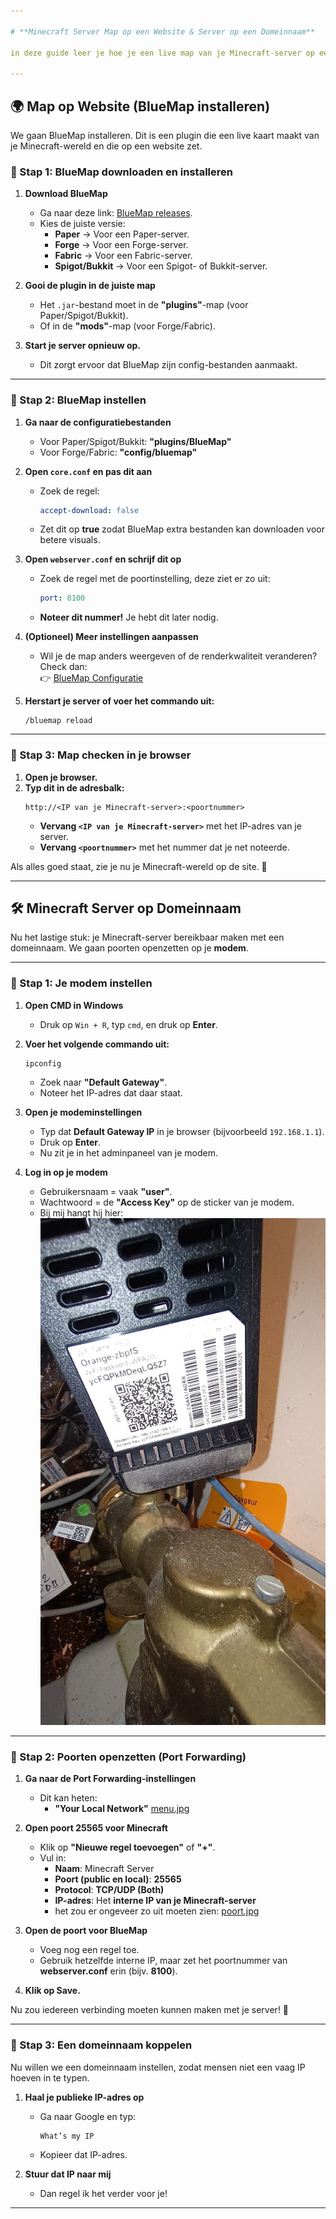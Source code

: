 ```yaml
---

# **Minecraft Server Map op een Website & Server op een Domeinnaam**  

in deze guide leer je hoe je een live map van je Minecraft-server op een website zet en hoe je je server bereikbaar maakt met een domeinnaam.  

---  
```


## **🌍 Map op Website (BlueMap installeren)**  

We gaan BlueMap installeren. Dit is een plugin die een live kaart maakt van je Minecraft-wereld en die op een website zet.  

### **🔹 Stap 1: BlueMap downloaden en installeren**  

1. **Download BlueMap**  
   - Ga naar deze link: [BlueMap releases](https://github.com/BlueMap-Minecraft/BlueMap/releases).  
   - Kies de juiste versie:  
     - **Paper** → Voor een Paper-server.  
     - **Forge** → Voor een Forge-server.  
     - **Fabric** → Voor een Fabric-server.  
     - **Spigot/Bukkit** → Voor een Spigot- of Bukkit-server.  

2. **Gooi de plugin in de juiste map**  
   - Het `.jar`-bestand moet in de **"plugins"**-map (voor Paper/Spigot/Bukkit).  
   - Of in de **"mods"**-map (voor Forge/Fabric).  

3. **Start je server opnieuw op.**  
   - Dit zorgt ervoor dat BlueMap zijn config-bestanden aanmaakt.  

---

### **🔹 Stap 2: BlueMap instellen**  

1. **Ga naar de configuratiebestanden**  
   - Voor Paper/Spigot/Bukkit: **"plugins/BlueMap"**  
   - Voor Forge/Fabric: **"config/bluemap"**  

2. **Open `core.conf` en pas dit aan**  
   - Zoek de regel:  
     ```yaml
     accept-download: false
     ```  
   - Zet dit op **true** zodat BlueMap extra bestanden kan downloaden voor betere visuals.  

3. **Open `webserver.conf` en schrijf dit op**  
   - Zoek de regel met de poortinstelling, deze ziet er zo uit:  
     ```yaml
     port: 8100
     ```  
   - **Noteer dit nummer!** Je hebt dit later nodig.  

4. **(Optioneel) Meer instellingen aanpassen**  
   - Wil je de map anders weergeven of de renderkwaliteit veranderen? Check dan:  
     👉 [BlueMap Configuratie](https://bluemap.bluecolored.de/wiki/Configuration)  

5. **Herstart je server of voer het commando uit:**  
   ```
   /bluemap reload
   ```  

---

### **🔹 Stap 3: Map checken in je browser**  

1. **Open je browser.**  
2. **Typ dit in de adresbalk:**  
   ```
   http://<IP van je Minecraft-server>:<poortnummer>
   ```
   - **Vervang `<IP van je Minecraft-server>`** met het IP-adres van je server.  
   - **Vervang `<poortnummer>`** met het nummer dat je net noteerde.  

Als alles goed staat, zie je nu je Minecraft-wereld op de site. 🎉  

---

## **🛠️ Minecraft Server op Domeinnaam**  

Nu het lastige stuk: je Minecraft-server bereikbaar maken met een domeinnaam. We gaan poorten openzetten op je **modem**.  

---

### **🔹 Stap 1: Je modem instellen**  

1. **Open CMD in Windows**  
   - Druk op `Win + R`, typ `cmd`, en druk op **Enter**.  

2. **Voer het volgende commando uit:**  
   ```
   ipconfig
   ```
   - Zoek naar **"Default Gateway"**.  
   - Noteer het IP-adres dat daar staat.  

3. **Open je modeminstellingen**  
   - Typ dat **Default Gateway IP** in je browser (bijvoorbeeld `192.168.1.1`).  
   - Druk op **Enter**.  
   - Nu zit je in het adminpaneel van je modem.  

4. **Log in op je modem**  
   - Gebruikersnaam = vaak **"user"**.  
   - Wachtwoord = de **"Access Key"** op de sticker van je modem.
   - Bij mij hangt hij hier: ![modem.jpg](modem.jpg)

---

### **🔹 Stap 2: Poorten openzetten (Port Forwarding)**  

1. **Ga naar de Port Forwarding-instellingen**  
   - Dit kan heten:  
     - **"Your Local Network"**
   [menu.jpg](menu.jpg)

2. **Open poort 25565 voor Minecraft**  
   - Klik op **"Nieuwe regel toevoegen"** of **"+"**.  
   - Vul in:  
     - **Naam**: Minecraft Server  
     - **Poort (public en local)**: **25565**  
     - **Protocol**: **TCP/UDP (Both)**  
     - **IP-adres**: Het **interne IP van je Minecraft-server**
     - het zou er ongeveer zo uit moeten zien:
   [poort.jpg](poort.jpg)

3. **Open de poort voor BlueMap**  
   - Voeg nog een regel toe.  
   - Gebruik hetzelfde interne IP, maar zet het poortnummer van **webserver.conf** erin (bijv. **8100**).  

4. **Klik op Save.**  

Nu zou iedereen verbinding moeten kunnen maken met je server! 🚀  

---

### **🔹 Stap 3: Een domeinnaam koppelen**  

Nu willen we een domeinnaam instellen, zodat mensen niet een vaag IP hoeven in te typen.  

1. **Haal je publieke IP-adres op**  
   - Ga naar Google en typ:  
     ```
     What’s my IP
     ```
   - Kopieer dat IP-adres.  

2. **Stuur dat IP naar mij**  
   - Dan regel ik het verder voor je!  

---
